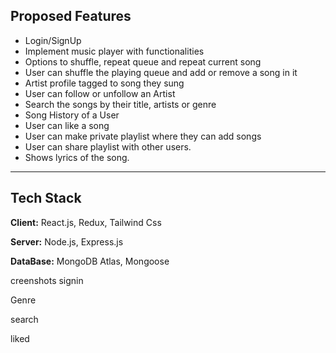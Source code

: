 


## Proposed Features
- Login/SignUp
- Implement music player with functionalities
- Options to shuffle, repeat queue and repeat current song
- User can shuffle the playing queue and add or remove a song in it
- Artist  profile tagged to song they sung
- User can follow or unfollow an Artist
- Search the songs by their title, artists or genre
- Song History of a User
- User can like a song
- User can make private playlist where they can add songs
- User can share playlist with other users.
- Shows lyrics of the song.
---


## Tech Stack
**Client:** React.js, Redux, Tailwind Css


**Server:** Node.js, Express.js


**DataBase:** MongoDB Atlas, Mongoose



creenshots
signin

Genre

search

liked


